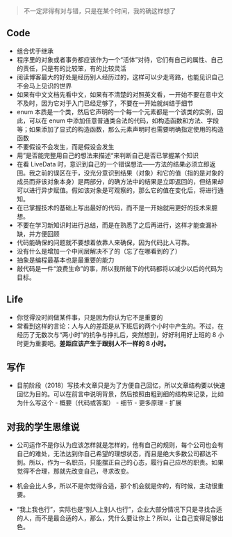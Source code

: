 > 不一定非得有对与错，只是在某个时间，我的确这样想了

## Code

+ 组合优于继承
+ 程序里的对象或者事务都应该作为一个“活体”对待，它们有自己的属性、自己的责任，只是有的比较笨，有的比较灵活
+ 阅读博客最大的好处是经历别人经历过的，这样可以少走弯路，也能见识自己不会马上见识的世界
+ 如果有中文文档先看中文，如果有不清楚的对照英文看，一开始不要在意中文不及时，因为它对于入门已经足够了，不要在一开始就纠结于细节
+ enum 本质是一个类，然后它声明的一个每一个元素都是一个该类的实例，因此，可以在 enum 中添加任意普通类合法的代码，如构造函数和方法、字段等；如果添加了显式的构造函数，那么元素声明时也需要明确指定使用的构造函数
+ 不要假设不会发生，而是假设会发生
+ 用”是否能完整用自己的想法来描述“来判断自己是否已掌握某个知识
+ 在看 LiveData 时，意识到自己的一个错误想法——方法的结果必须立即返回。我之前的误区在于，没充分意识到结果（对象）和它的值（指的是对象的成员而非该对象本身）是两部分，的确方法中的结果是立即返回的，但结果却可以进行异步赋值。假如该对象是可观察的，那么它的值在变化后，将进行通知。
+ 在已掌握技术的基础上写出最好的代码，而不是一开始就用更好的技术来臆想。
+ 不要在学习新知识时进行总结，而是在熟悉了之后再进行，这样才能查漏补缺，并方便回顾
+ 代码能确保的问题就不要想着依靠人来确保，因为代码比人可靠。
+ 没有什么是增加一个中间层解决不了的（忘了在哪看到的了）
+ 抽象是编程最基本也是最重要的能力
+ 敲代码是一件“浪费生命”的事，所以我所敲下的代码都将以减少以后的代码为目标。



## Life
+ 你觉得没时间做某件事，只是因为你认为它不是重要的
+ 常看到这样的言论：人与人的差距是从下班后的两个小时中产生的。不过，在经历了无数次与“两小时”的抗争与挣扎后，突然想到，好好利用好上班的 8 小时更为重要吧。**差距应该产生于跟别人不一样的 8 小时。**




## 写作

+ 目前阶段（2018）写技术文章只是为了方便自己回忆，所以文章结构要以快速回忆为目的。可以在前言中说明背景，然后按照由粗到细的结构来记录，比如为什么写这个 - 概要（代码或答案） - 细节 - 更多原理 - 扩展




## 对我的学生思维说

+ 公司运作不是你认为应该怎样就是怎样的，他有自己的规则，每个公司也会有自己的难处，无法达到你自己希望的理想状态，而且是绝大多数公司都达不到。所以，作为一名职员，只能摆正自己的心态，履行自己应尽的职责。如果觉得不合理，那就先改变自己，寻求改变。

+ 机会会比人多，所以不是你觉得合适，那个机会就是你的，有时候，主动很重要。

+ “我上我也行”，实际也是“别人上别人也行”，企业大部分情况下只是寻找合适的人，而不是最合适的人，那么，凭什么要让你上？所以，让自己变得足够出色。

  ​
